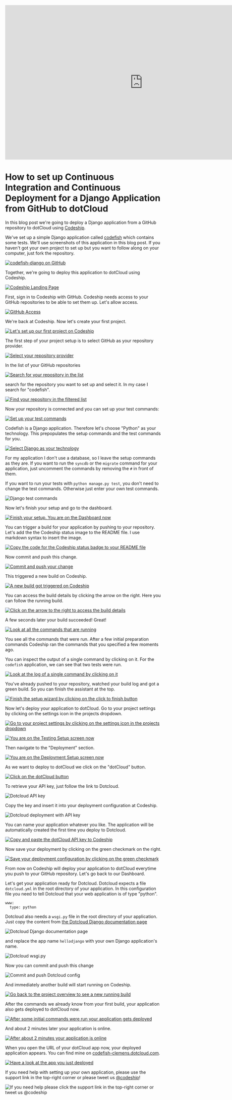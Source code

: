 












<iframe src="http://player.vimeo.com/video/" height="498" width="885" allowfullscreen="" frameborder="0"></iframe>

How to set up Continuous Integration and Continuous Deployment for a Django Application from GitHub to dotCloud
======================

In this blog post we're going to deploy a Django application from a GitHub repository to dotCloud using [Codeship][codeship].





We've set up a simple Django application called [codefish][codefish-repo] which contains some tests. We'll use screenshots of this application in this blog post. If you haven't got your own project to set up but you want to follow along on your computer, just fork the repository.

[![codefish-django on GitHub][screenshot-repository]][screenshot-repository]





Together, we're going to deploy this application to dotCloud using Codeship.

[![Codeship Landing Page][screenshot-codefish-landingpage]][screenshot-codefish-landingpage]

First, sign in to Codeship with GitHub. Codeship needs access to your GitHub repositories to be able to set them up. Let's allow access.

[![GitHub Access][screenshot-oauth]][screenshot-oauth]

We're back at Codeship. Now let's create your first project.

[![Let's set up our first project on Codeship][screenshot-codeship-welcome]][screenshot-codeship-welcome]





The first step of your project setup is to select GitHub as your repository provider.

[![Select your repository provider][screenshot-repo-provider-selection]][screenshot-repo-provider-selection]

In the list of your GitHub repositories

[![Search for your repository in the list][screenshot-repo-selection]][screenshot-repo-selection]

search for the repository you want to set up and select it. In my case I search for "codefish".

[![Find your repository in the filtered list][screenshot-repo-selection-filtered]][screenshot-repo-selection-filtered]

Now your repository is connected and you can set up your test commands:

[![Set up your test commands][screenshot-codeship-technology]][screenshot-codeship-technology]

Codefish is a Django application. Therefore let's choose "Python" as your technology. This prepopulates the setup commands and the test commands for you.

[![Select Django as your technology][screenshot-codeship-technology-selected]][screenshot-codeship-technology-selected]





For my application I don't use a database, so I leave the setup commands as they are. If you want to run the `syncdb` or the `migrate` command for your application, just uncomment the commands by removing the `#` in front of them.

If you want to run your tests with `python manage.py test`, you don't need to change the test commands. Otherwise just enter your own test commands.

![Django test commands][screenshot-test-commands]





Now let's finish your setup and go to the dashboard.

[![Finish your setup. You are on the Dashboard now][screenshot-codeship-dasboard]][screenshot-codeship-dasboard]





You can trigger a build for your application by pushing to your repository. Let's add the the Codeship status image to the README file. I use markdown syntax to insert the image.

[![Copy the code for the Codeship status badge to your README file][screenshot-codeship-image]][screenshot-codeship-image]

Now commit and push this change.

[![Commit and push your change][screenshot-codeship-push]][screenshot-codeship-push]

This triggered a new build on Codeship.

[![A new build got triggered on Codeship][screenshot-first-build-running]][screenshot-first-build-running]

You can access the build details by clicking the arrow on the right. Here you can follow the running build.

[![Click on the arrow to the right to access the build details][screenshot-first-build-running-details]][screenshot-first-build-running-details]

A few seconds later your build succeeded! Great!

[![Look at all the commands that are running][screenshot-first-build-finished]][screenshot-first-build-finished]

You see all the commands that were run. After a few initial preparation commands Codeship ran the commands that you specified a few moments ago.





You can inspect the output of a single command by clicking on it. For the `codefish` application, we can see that two tests were run.

[![Look at the log of a single command by clicking on it][screenshot-build-log]][screenshot-build-log]





You've already pushed to your repository, watched your build log and got a green build. So you can finish the assistant at the top.

[![Finish the setup wizard by clicking on the click to finish button][screenshot-build-without-road-to-success]][screenshot-build-without-road-to-success]





Now let's deploy your application to dotCloud. Go to your project settings by clicking on the settings icon in the projects dropdown.

[![Go to your project settings by clicking on the settings icon in the projects dropdown][screenshot-go-to-project-settings]][screenshot-go-to-project-settings]

[![You are on the Testing Setup screen now][screenshot-project-settings]][screenshot-project-settings]

Then navigate to the "Deployment" section.

[![You are on the Deployment Setup screen now][screenshot-deployment-settings]][screenshot-deployment-settings]

As we want to deploy to dotCloud we click on the "dotCloud" button.

[![Click on the dotCloud button][screenshot-new-deployment]][screenshot-new-deployment]





To retrieve your API key, just follow the link to Dotcloud.

![Dotcloud API key][screenshot-dotcloud-api-key]

Copy the key and insert it into your deployment configuration at Codeship.

![Dotcloud deployment with API key][screenshot-dotcloud-deployment-api-key]

You can name your application whatever you like. The application will be automatically created the first time you deploy to Dotcloud.





[![Copy and paste the dotCloud API key to Codeship][screenshot-complete-deployment]][screenshot-complete-deployment]

Now save your deployment by clicking on the green checkmark on the right.

[![Save your deployment configuration by clicking on the green checkmark][screenshot-saved-deployment]][screenshot-saved-deployment]

From now on Codeship will deploy your application to dotCloud everytime you push to your GitHub repository.
Let's go back to our Dashboard.





Let's get your application ready for Dotcloud. Dotcloud expects a file `dotcloud.yml` in the root directory of your application. In this configuration file you need to tell Dotcloud that your web application is of type "python".

    www:
      type: python

Dotcloud also needs a `wsgi.py` file in the root directory of your application. Just copy the content from [the Dotcloud Django documentation page](http://docs.dotcloud.com/tutorials/python/django/#wsgi-py)

![Dotcloud Django documentation page][screenshot-deployment-documentation-page]

and replace the app name `hellodjango` with your own Django application's name.

![Dotcloud wsgi.py][screenshot-dotcloud-wsgi-py]

Now you can commit and push this change

![Commit and push Dotcloud config][screenshot-commit-and-push-deployment-config]





And immediately another build will start running on Codeship.

[![Go back to the project overview to see a new running build][screenshot-deploy-build-started]][screenshot-deploy-build-started]

After the commands we already know from your first build, your application also gets deployed to dotCloud now.

[![After some initial commands were run your application gets deployed][screenshot-build-deployment]][screenshot-build-deployment]

And about 2 minutes later your application is online.

[![After about 2 minutes your application is online][screenshot-build-deployment-complete]][screenshot-build-deployment-complete]





When you open the URL of your dotCloud app now, your deployed application appears. You can find mine on [codefish-clemens.dotcloud.com][codefish-live].

[![Have a look at the app you just deployed][screenshot-deployed-application]][screenshot-deployed-application]

If you need help with setting up your own application, please use the support link in the top-right corner or please tweet us [@codeship][codeship-twitter]!

![If you need help please click the support link in the top-right corner or tweet us @codeship][screenshot-build-deployment-complete]



 [codeship]: https://www.codeship.io/
 [codeship-twitter]: http://www.twitter.com/codeship
 
 [codefish-repo]: https://github.com/codeship-tutorials/codefish-django
 
 
 [codefish-live]: http://codefish-clemens.dotcloud.com
 
 [screenshot-repository]: https://raw.githubusercontent.com/codeship/screencast-storyboards/django-github-dotcloud/screenshots/github/codefish-django/repository.png
 [screenshot-codefish-landingpage]: https://raw.githubusercontent.com/codeship/screencast-storyboards/django-github-dotcloud/screenshots/codeship-landingpage.png
 [screenshot-oauth]: https://raw.githubusercontent.com/codeship/screencast-storyboards/django-github-dotcloud/screenshots/github/oauth.png
 [screenshot-codeship-welcome]: https://raw.githubusercontent.com/codeship/screencast-storyboards/django-github-dotcloud/screenshots/codeship-welcome.png
 [screenshot-repo-provider-selection]: https://raw.githubusercontent.com/codeship/screencast-storyboards/django-github-dotcloud/screenshots/github/repo-provider-selection.png
 [screenshot-repo-selection]: https://raw.githubusercontent.com/codeship/screencast-storyboards/django-github-dotcloud/screenshots/repo-selection.png
 [screenshot-repo-selection-filtered]: https://raw.githubusercontent.com/codeship/screencast-storyboards/django-github-dotcloud/screenshots/django/codefish-django-selection-filtered.png
 [screenshot-codeship-technology]: https://raw.githubusercontent.com/codeship/screencast-storyboards/django-github-dotcloud/screenshots/codeship-technology.png
 [screenshot-codeship-technology-selected]: https://raw.githubusercontent.com/codeship/screencast-storyboards/django-github-dotcloud/screenshots/django/codeship-technology.png
 [screenshot-technology-version]: https://raw.githubusercontent.com/codeship/screencast-storyboards/django-github-dotcloud/screenshots/django/technology-version.png
 [screenshot-test-commands]: https://raw.githubusercontent.com/codeship/screencast-storyboards/django-github-dotcloud/screenshots/django/test-commands.png
 [screenshot-codeship-dasboard]: https://raw.githubusercontent.com/codeship/screencast-storyboards/django-github-dotcloud/screenshots/github/codefish-django/codeship-dashboard.png
 [screenshot-codeship-image]: https://raw.githubusercontent.com/codeship/screencast-storyboards/django-github-dotcloud/screenshots/django/codeship-image.png
 [screenshot-codeship-push]: https://raw.githubusercontent.com/codeship/screencast-storyboards/django-github-dotcloud/screenshots/github/codefish-django/push.png
 [screenshot-first-build-running]: https://raw.githubusercontent.com/codeship/screencast-storyboards/django-github-dotcloud/screenshots/django/first-build-running.png
 [screenshot-first-build-running-details]: https://raw.githubusercontent.com/codeship/screencast-storyboards/django-github-dotcloud/screenshots/github/codefish-django/first-build-running-details.png
 [screenshot-first-build-finished]: https://raw.githubusercontent.com/codeship/screencast-storyboards/django-github-dotcloud/screenshots/github/codefish-django/first-build-finished.png
 [screenshot-build-log]: https://raw.githubusercontent.com/codeship/screencast-storyboards/django-github-dotcloud/screenshots/github/codefish-django/build-log.png
 [screenshot-build-without-road-to-success]: https://raw.githubusercontent.com/codeship/screencast-storyboards/django-github-dotcloud/screenshots/github/codefish-django/build-without-road-to-success.png
 [screenshot-go-to-project-settings]: https://raw.githubusercontent.com/codeship/screencast-storyboards/django-github-dotcloud/screenshots/github/codefish-django/go-to-project-settings.png
 [screenshot-project-settings]: https://raw.githubusercontent.com/codeship/screencast-storyboards/django-github-dotcloud/screenshots/django/project-settings.png
 [screenshot-deployment-settings]: https://raw.githubusercontent.com/codeship/screencast-storyboards/django-github-dotcloud/screenshots/django/deployment-settings.png
 [screenshot-new-deployment]: https://raw.githubusercontent.com/codeship/screencast-storyboards/django-github-dotcloud/screenshots/django/dotcloud/new-deployment.png
 [screenshot-heroku-apps]: https://raw.githubusercontent.com/codeship/screencast-storyboards/django-github-dotcloud/screenshots/dotcloud/heroku-apps.png
 [screenshot-create-heroku-app]: https://raw.githubusercontent.com/codeship/screencast-storyboards/django-github-dotcloud/screenshots/dotcloud/create-heroku-app.png
 [screenshot-heroku-app-created]: https://raw.githubusercontent.com/codeship/screencast-storyboards/django-github-dotcloud/screenshots/dotcloud/heroku-app-created.png
 [screenshot-heroku-deployment-name]: https://raw.githubusercontent.com/codeship/screencast-storyboards/django-github-dotcloud/screenshots/django/dotcloud/heroku-deployment-name.png
 [screenshot-show-api-key]: https://raw.githubusercontent.com/codeship/screencast-storyboards/django-github-dotcloud/screenshots/dotcloud/show-api-key.png
 [screenshot-complete-deployment]: https://raw.githubusercontent.com/codeship/screencast-storyboards/django-github-dotcloud/screenshots/django/dotcloud/complete-deployment.png
 [screenshot-saved-deployment]: https://raw.githubusercontent.com/codeship/screencast-storyboards/django-github-dotcloud/screenshots/django/dotcloud/saved-deployment.png
 [screenshot-added-paragraph]: https://raw.githubusercontent.com/codeship/screencast-storyboards/django-github-dotcloud/screenshots/django/added-paragraph.png
 [screenshot-commit-and-push-paragraph]: https://raw.githubusercontent.com/codeship/screencast-storyboards/django-github-dotcloud/screenshots/github/django/commit-and-push-paragraph.png
 [screenshot-deploy-build-started]: https://raw.githubusercontent.com/codeship/screencast-storyboards/django-github-dotcloud/screenshots/django/dotcloud/deploy-build-started.png
 [screenshot-build-deployment]: https://raw.githubusercontent.com/codeship/screencast-storyboards/django-github-dotcloud/screenshots/django/dotcloud/build-deployment.png
 [screenshot-build-deployment-complete]: https://raw.githubusercontent.com/codeship/screencast-storyboards/django-github-dotcloud/screenshots/django/dotcloud/build-deployment-complete.png
 [screenshot-deployed-application]: https://raw.githubusercontent.com/codeship/screencast-storyboards/django-github-dotcloud/screenshots/django/dotcloud/deployed-application.png
 [screenshot-select-post-hook]: https://raw.githubusercontent.com/codeship/screencast-storyboards/django-github-dotcloud/screenshots/github/codefish-django/select-post-hook.png
 [screenshot-paste-hook-url]: https://raw.githubusercontent.com/codeship/screencast-storyboards/django-github-dotcloud/screenshots/github/codefish-django/paste-hook-url.png
 [screenshot-hook-added]: https://raw.githubusercontent.com/codeship/screencast-storyboards/django-github-dotcloud/screenshots/github/codefish-django/hook-added.png
 [screenshot-deployment-username]: https://raw.githubusercontent.com/codeship/screencast-storyboards/django-github-dotcloud/screenshots/django/dotcloud/username.png
 [screenshot-create-deployment-token]: https://raw.githubusercontent.com/codeship/screencast-storyboards/django-github-dotcloud/screenshots/django/dotcloud/create-token.png
 [screenshot-add-deployment-config]: https://raw.githubusercontent.com/codeship/screencast-storyboards/django-github-dotcloud/screenshots/dotcloud/add-config.png
 [screenshot-commit-and-push-deployment-config]: https://raw.githubusercontent.com/codeship/screencast-storyboards/django-github-dotcloud/screenshots/github/codefish-django/dotcloud/commit-and-push-deployment-config.png
 [screenshot-dotcloud-api-key]: https://raw.githubusercontent.com/codeship/screencast-storyboards/django-github-dotcloud/screenshots/dotcloud/api-key.png
 [screenshot-dotcloud-deployment-api-key]: https://raw.githubusercontent.com/codeship/screencast-storyboards/django-github-dotcloud/screenshots/django/dotcloud/deployment-api-key.png
 [screenshot-dotcloud-yml]: https://raw.githubusercontent.com/codeship/screencast-storyboards/django-github-dotcloud/screenshots/django/dotcloud/dotcloud-yml.png
 [screenshot-dotcloud-wsgi-py]: https://raw.githubusercontent.com/codeship/screencast-storyboards/django-github-dotcloud/screenshots/django/dotcloud/wsgi-py.png
 [screenshot-deployment-documentation-page]: https://raw.githubusercontent.com/codeship/screencast-storyboards/django-github-dotcloud/screenshots/django/dotcloud/documentation-page.png
 [screenshot-empty-deployment]: https://raw.githubusercontent.com/codeship/screencast-storyboards/django-github-dotcloud/screenshots/django/dotcloud/empty-deployment.png
 [screenshot-deployment-home-page]: https://raw.githubusercontent.com/codeship/screencast-storyboards/django-github-dotcloud/screenshots/dotcloud/home-page.png
 [screenshot-new-deployment-app]: https://raw.githubusercontent.com/codeship/screencast-storyboards/django-github-dotcloud/screenshots/django/dotcloud/new-deployment-app.png
 [screenshot-deployment-oauth]: https://raw.githubusercontent.com/codeship/screencast-storyboards/django-github-dotcloud/screenshots/dotcloud/oauth.png
 [screenshot-app-yml]: https://raw.githubusercontent.com/codeship/screencast-storyboards/django-github-dotcloud/screenshots/django/dotcloud/app-yml.png
 [screenshot-install-tool]: https://raw.githubusercontent.com/codeship/screencast-storyboards/django-github-dotcloud/screenshots/dotcloud/install-tool.png
 [screenshot-sign-in-to-deployment]: https://raw.githubusercontent.com/codeship/screencast-storyboards/django-github-dotcloud/screenshots/dotcloud/sign-in-to-deployment.png
 [screenshot-create-api-token]: https://raw.githubusercontent.com/codeship/screencast-storyboards/django-github-dotcloud/screenshots/dotcloud/create-api-token.png
 [screenshot-insert-api-token]: https://raw.githubusercontent.com/codeship/screencast-storyboards/django-github-dotcloud/screenshots/dotcloud/insert-api-token.png
 [screenshot-look-up-url]: https://raw.githubusercontent.com/codeship/screencast-storyboards/django-github-dotcloud/screenshots/dotcloud/look-up-url.png

